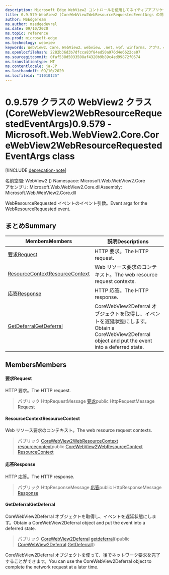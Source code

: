 ```yaml
---
description: Microsoft Edge WebView2 コントロールを使用してネイティブアプリケーションに web 技術 (HTML、CSS、JavaScript) を埋め込む
title: 0.9.579-WebView2 (CoreWebView2WebResourceRequestedEventArgs の場合)
author: MSEdgeTeam
ms.author: msedgedevrel
ms.date: 09/10/2020
ms.topic: reference
ms.prod: microsoft-edge
ms.technology: webview
keywords: WebView2、Core、WebView2、webview、.net、wpf、winforms、アプリ、edge、CoreWebView2、CoreWebView2Controller、browser control、edge html、Microsoft の WebView2。 CoreWebView2WebResourceRequestedEventArgs。
ms.openlocfilehash: 2282b36d3b7dfcca83f84ed50a976d4e6622ce07
ms.sourcegitcommit: 0faf538d5033508af4320b9b89c4ed99872f0574
ms.translationtype: MT
ms.contentlocale: ja-JP
ms.lasthandoff: 09/10/2020
ms.locfileid: "11010125"
---
```

# <span data-ttu-id="f7008-104">0.9.579 クラスの WebView2 クラス (CoreWebView2WebResourceRequestedEventArgs)</span><span class="sxs-lookup"><span data-stu-id="f7008-104">0.9.579 - Microsoft.Web.WebView2.Core.CoreWebView2WebResourceRequestedEventArgs class</span></span> 

[!INCLUDE [deprecation-note](../../includes/deprecation-note.md)]

<span data-ttu-id="f7008-105">名前空間: WebView2 () </span><span class="sxs-lookup"><span data-stu-id="f7008-105">Namespace: Microsoft.Web.WebView2.Core</span></span>\
<span data-ttu-id="f7008-106">アセンブリ: Microsoft.Web.WebView2.Core.dll</span><span class="sxs-lookup"><span data-stu-id="f7008-106">Assembly: Microsoft.Web.WebView2.Core.dll</span></span>

<span data-ttu-id="f7008-107">WebResourceRequested イベントのイベント引数。</span><span class="sxs-lookup"><span data-stu-id="f7008-107">Event args for the WebResourceRequested event.</span></span>

## <span data-ttu-id="f7008-108">まとめ</span><span class="sxs-lookup"><span data-stu-id="f7008-108">Summary</span></span>

 <span data-ttu-id="f7008-109">Members</span><span class="sxs-lookup"><span data-stu-id="f7008-109">Members</span></span>                        | <span data-ttu-id="f7008-110">説明</span><span class="sxs-lookup"><span data-stu-id="f7008-110">Descriptions</span></span>
--------------------------------|---------------------------------------------
[<span data-ttu-id="f7008-111">要求</span><span class="sxs-lookup"><span data-stu-id="f7008-111">Request</span></span>](#request) | <span data-ttu-id="f7008-112">HTTP 要求。</span><span class="sxs-lookup"><span data-stu-id="f7008-112">The HTTP request.</span></span>
[<span data-ttu-id="f7008-113">ResourceContext</span><span class="sxs-lookup"><span data-stu-id="f7008-113">ResourceContext</span></span>](#resourcecontext) | <span data-ttu-id="f7008-114">Web リソース要求のコンテキスト。</span><span class="sxs-lookup"><span data-stu-id="f7008-114">The web resource request contexts.</span></span>
[<span data-ttu-id="f7008-115">応答</span><span class="sxs-lookup"><span data-stu-id="f7008-115">Response</span></span>](#response) | <span data-ttu-id="f7008-116">HTTP 応答。</span><span class="sxs-lookup"><span data-stu-id="f7008-116">The HTTP response.</span></span>
[<span data-ttu-id="f7008-117">GetDeferral</span><span class="sxs-lookup"><span data-stu-id="f7008-117">GetDeferral</span></span>](#getdeferral) | <span data-ttu-id="f7008-118">CoreWebView2Deferral オブジェクトを取得し、イベントを遅延状態にします。</span><span class="sxs-lookup"><span data-stu-id="f7008-118">Obtain a CoreWebView2Deferral object and put the event into a deferred state.</span></span>

## <span data-ttu-id="f7008-119">Members</span><span class="sxs-lookup"><span data-stu-id="f7008-119">Members</span></span>

#### <span data-ttu-id="f7008-120">要求</span><span class="sxs-lookup"><span data-stu-id="f7008-120">Request</span></span> 

<span data-ttu-id="f7008-121">HTTP 要求。</span><span class="sxs-lookup"><span data-stu-id="f7008-121">The HTTP request.</span></span>

> <span data-ttu-id="f7008-122">パブリック HttpRequestMessage [要求](#request)</span><span class="sxs-lookup"><span data-stu-id="f7008-122">public HttpRequestMessage [Request](#request)</span></span>

#### <span data-ttu-id="f7008-123">ResourceContext</span><span class="sxs-lookup"><span data-stu-id="f7008-123">ResourceContext</span></span> 

<span data-ttu-id="f7008-124">Web リソース要求のコンテキスト。</span><span class="sxs-lookup"><span data-stu-id="f7008-124">The web resource request contexts.</span></span>

> <span data-ttu-id="f7008-125">パブリック [CoreWebView2WebResourceContext](./namespace-microsoft-web-webview2-core.md) [resourcecontext](#resourcecontext)</span><span class="sxs-lookup"><span data-stu-id="f7008-125">public [CoreWebView2WebResourceContext](./namespace-microsoft-web-webview2-core.md) [ResourceContext](#resourcecontext)</span></span>

#### <span data-ttu-id="f7008-126">応答</span><span class="sxs-lookup"><span data-stu-id="f7008-126">Response</span></span> 

<span data-ttu-id="f7008-127">HTTP 応答。</span><span class="sxs-lookup"><span data-stu-id="f7008-127">The HTTP response.</span></span>

> <span data-ttu-id="f7008-128">パブリック HttpResponseMessage [応答](#response)</span><span class="sxs-lookup"><span data-stu-id="f7008-128">public HttpResponseMessage [Response](#response)</span></span>

#### <span data-ttu-id="f7008-129">GetDeferral</span><span class="sxs-lookup"><span data-stu-id="f7008-129">GetDeferral</span></span> 

<span data-ttu-id="f7008-130">CoreWebView2Deferral オブジェクトを取得し、イベントを遅延状態にします。</span><span class="sxs-lookup"><span data-stu-id="f7008-130">Obtain a CoreWebView2Deferral object and put the event into a deferred state.</span></span>

> <span data-ttu-id="f7008-131">パブリック [CoreWebView2Deferral](microsoft-web-webview2-core-corewebview2deferral.md) [getdeferral](#getdeferral)()</span><span class="sxs-lookup"><span data-stu-id="f7008-131">public [CoreWebView2Deferral](microsoft-web-webview2-core-corewebview2deferral.md) [GetDeferral](#getdeferral)()</span></span>

<span data-ttu-id="f7008-132">CoreWebView2Deferral オブジェクトを使って、後でネットワーク要求を完了することができます。</span><span class="sxs-lookup"><span data-stu-id="f7008-132">You can use the CoreWebView2Deferral object to complete the network request at a later time.</span></span>

